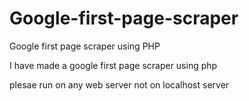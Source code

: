 # Google-first-page-scraper
Google first page scraper using PHP

I have made a google first page scraper using php

plesae run on any web server not on localhost server

